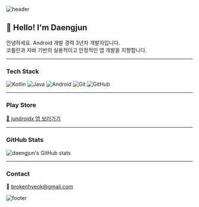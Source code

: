 ![header](https://capsule-render.vercel.app/api?type=waving&color=auto&height=200&section=header&text=Hi%20I'm%20Daengjun!&fontSize=35)

## 👋 Hello! I'm Daengjun

안녕하세요. Android 개발 경력 3년차 개발자입니다.  
코틀린과 자바 기반의 실용적이고 안정적인 앱 개발을 지향합니다.

---

### Tech Stack
![Kotlin](https://img.shields.io/badge/Kotlin-7F52FF?style=flat&logo=kotlin&logoColor=white)
![Java](https://img.shields.io/badge/Java-007396?style=flat&logo=java&logoColor=white)
![Android](https://img.shields.io/badge/Android-3DDC84?style=flat&logo=android&logoColor=white)
![Git](https://img.shields.io/badge/Git-F05032?style=flat&logo=git&logoColor=white)
![GitHub](https://img.shields.io/badge/GitHub-181717?style=flat&logo=github&logoColor=white)

---

### Play Store

[🚀 jundroidx 앱 보러가기](https://play.google.com/store/apps/developer?id=jundroidx&hl=ko)

---

### GitHub Stats

![daengjun's GitHub stats](https://github-readme-stats.vercel.app/api?username=daengjun&show_icons=true&theme=default&hide_title=true)

---

### Contact
📧 brokenhyeok@gmail.com

![footer](https://capsule-render.vercel.app/api?section=footer&type=waving&color=auto)
